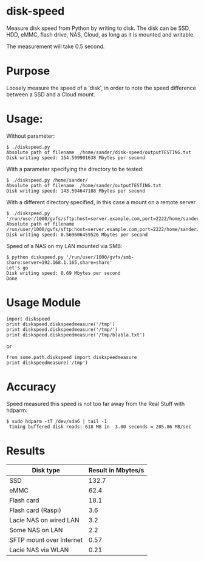 # disk-speed
Measure disk speed from Python by writing to disk. 
The disk can be SSD, HDD, eMMC, flash drive, NAS, Cloud, as long as it is mounted and writable.

The measurement will take 0.5 second.

# Purpose

Loosely measure the speed of a 'disk', in order to note the speed difference between a SSD and a Cloud mount.

# Usage:

Without parameter:

```
$ ./diskspeed.py 
Absolute path of filename  /home/sander/disk-speed/outputTESTING.txt
Disk writing speed: 154.509901638 Mbytes per second
```



With a parameter specifying the directory to be tested:
```
$ ./diskspeed.py /home/sander/
Absolute path of filename  /home/sander/outputTESTING.txt
Disk writing speed: 143.504647188 Mbytes per second
```

With a different directory specified, in this case a mount on a remote server
```
$ ./diskspeed.py '/run/user/1000/gvfs/sftp:host=server.example.com,port=2222/home/sander/'
Absolute path of filename  /run/user/1000/gvfs/sftp:host=server.example.com,port=2222/home/sander/outputTESTING.txt
Disk writing speed: 0.569606459526 Mbytes per second
```
Speed of a NAS on my LAN mounted via SMB:
```
$ python diskspeed.py '/run/user/1000/gvfs/smb-share:server=192.168.1.165,share=share'
Let's go
Disk writing speed: 0.69 Mbytes per second
Done

```

# Usage Module

```
import diskspeed
print diskspeed.diskspeedmeasure('/tmp')
print diskspeed.diskspeedmeasure('/tmp/')
print diskspeed.diskspeedmeasure('/tmp/blabla.txt')
```
or
```
from some.path.diskspeed import diskspeedmeasure
print diskspeedmeasure('/tmp')
```

# Accuracy

Speed measured this speed is not too far away from the Real Stuff with hdparm:
```
$ sudo hdparm -tT /dev/sda6 | tail -1
 Timing buffered disk reads: 618 MB in  3.00 seconds = 205.86 MB/sec
```

# Results

Disk type  | Result in Mbytes/s
------------- | -------------
SSD  | 132.7
eMMC | 62.4
Flash card  | 18.1
Flash card (Raspi) | 3.6
Lacie NAS on wired LAN | 3.2
Some NAS on LAN | 2.2
SFTP mount over Internet | 0.57
Lacie NAS via WLAN | 0.21


 


